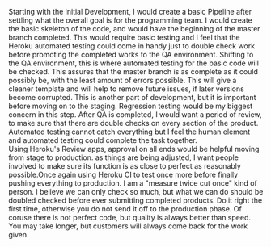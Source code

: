 Starting with the initial Development, I would create a basic Pipeline after settling what the overall goal is for the programming team. I would create the basic skeleton of the code, and would have the beginning of the master branch completed. This would require basic testing and I feel that the Heroku automated testing could come in handy just to double check work before promoting the completed works to the QA environment. 
Shifting to the QA environment, this is where automated testing for the basic code will be checked. This assures that the master branch is as complete as it could possibly be, with the least amount of errors possible. This will give a cleaner template and will help to remove future issues, if later versions become corrupted. This is another part of development, but it is important before moving on to the staging. Regression testing would be my biggest concern in this step.
After QA is completed, I would want a period of review, to make sure that there are double checks on every section of the product. Automated testing cannot catch everything but I feel the human element and automated testing could complete the task together.  
Using Heroku's Review apps, approval on all ends would be helpful moving from stage to production. as things are being adjusted, I want people involved to make sure its function is as close to perfect as reasonably possible.Once again using Heroku CI to test once more before finally pushing everything to production.
I am a "measure twice cut once" kind of person. I believe we can only check so much, but what we can do should be doubled checked before ever submitting completed products. Do it right the first time, otherwise you do not send it off to the production phase. Of coruse there is not perfect code, but quality is always better than speed. You may take longer, but customers will always come back for the work given. 
